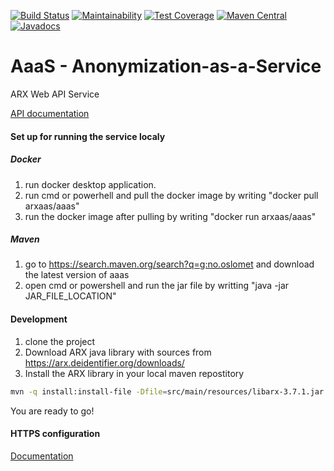 [![Build Status](https://travis-ci.com/oslomet-arx-as-a-service/AaaS.svg?branch=master)](https://travis-ci.com/oslomet-arx-as-a-service/AaaS)
[![Maintainability](https://api.codeclimate.com/v1/badges/a0aefdc9490c1ec63a5b/maintainability)](https://codeclimate.com/github/oslomet-arx-as-a-service/ARXaaS/maintainability)
[![Test Coverage](https://api.codeclimate.com/v1/badges/a0aefdc9490c1ec63a5b/test_coverage)](https://codeclimate.com/github/oslomet-arx-as-a-service/ARXaaS/test_coverage)
[![Maven Central](https://img.shields.io/maven-central/v/no.oslomet/aaas.svg?label=Maven%20Central)](https://search.maven.org/search?q=g:%22no.oslomet%22%20AND%20a:%22aaas%22)
[![Javadocs](http://javadoc.io/badge/no.oslomet/aaas.svg)](http://javadoc.io/doc/no.oslomet/aaas)

# AaaS - Anonymization-as-a-Service

ARX Web API Service

[API documentation](https://oslomet-arx-as-a-service.github.io/AaaS/)

#### Set up for running the service localy
##### Docker
1. run docker desktop application.
2. run cmd or powerhell  and pull the docker image by writing "docker pull arxaas/aaas"
3. run the docker image after pulling by writing "docker run arxaas/aaas"

##### Maven
1. go to https://search.maven.org/search?q=g:no.oslomet and download the latest version of aaas
2. open cmd or powershell and run the jar file by writting "java -jar JAR_FILE_LOCATION"

#### Development

1. clone the project
2. Download ARX java library with sources from https://arx.deidentifier.org/downloads/
3. Install the ARX library in your local maven repostitory
```bash
mvn -q install:install-file -Dfile=src/main/resources/libarx-3.7.1.jar -DgroupId=org.deidentifier -DartifactId=libarx -Dversion=3.7.1 -Dpackaging=jar
```

You are ready to go!

#### HTTPS configuration

[Documentation](READMEHTTPS.md)
